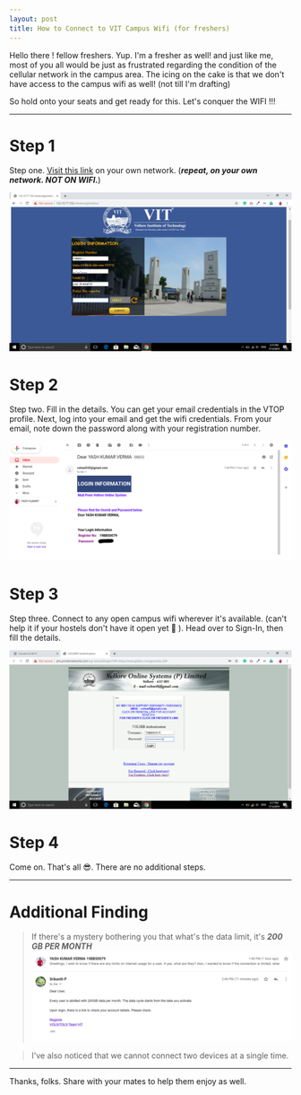 ```yaml
---
layout: post
title: How to Connect to VIT Campus Wifi (for freshers)
---
```


Hello there ! fellow freshers. Yup. I'm a fresher as well! and just like me, most of you all would be just as frustrated regarding the condition of the cellular network in the campus area. The icing on the cake is that we don't have access to the campus wifi as well! (not till I'm drafting)

So hold onto your seats and get ready for this. Let's conquer the WIFI !!!

---


# Step 1

Step one. [Visit this link](http://122.15.77.132/vitnewregistration)  on your own network. (***repeat, on your own network. NOT ON WIFI.***)

![Login Page](./../assets/how-to-connect-to-campus-wifi/homepage.png)

# Step 2
Step two. Fill in the details. You can get your email credentials in the VTOP profile. Next, log into your email and get the wifi credentials. From your email, note down the password along with your registration number.

![Email](./../assets/how-to-connect-to-campus-wifi/email.png)

# Step 3
Step three. Connect to any open campus wifi wherever it's available. (can't help it if your hostels don't have it open yet 🤣 ). Head over to Sign-In, then fill the details.

![Login](./../assets/how-to-connect-to-campus-wifi/login.png)


# Step 4 
Come on. That's all 😎. There are no additional steps.

---

# Additional Finding
> If there's a mystery bothering you that what's the data limit, it's ***200 GB PER MONTH***
![Login](./../assets/how-to-connect-to-campus-wifi/email-reply.png)

>I've also noticed that we cannot connect two devices at a single time. 

---

Thanks, folks. Share with your mates to help them enjoy as well. 